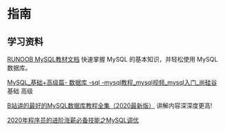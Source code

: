 # 指南

## 学习资料

[RUNOOB MySQL教材文档](https://www.runoob.com/mysql/mysql-tutorial.html) 快速掌握 MySQL 的基本知识，并轻松使用 MySQL 数据库。

[MySQL_基础+高级篇- 数据库 -sql -mysql教程_mysql视频_mysql入门_尚硅谷](https://www.bilibili.com/video/BV12b411K7Zu?from=search&seid=3501033786952474821) 基础  高级

[B站讲的最好的MySQL数据库教程全集（2020最新版）](https://www.bilibili.com/video/BV1xh411Z79d?from=search&seid=5277067838754319565) 讲解内容深深度更高!

[2020年程序员的进阶涨薪必备技能之MySQL调优](https://www.bilibili.com/video/BV1AK4y1b7qa?from=search&seid=10346952943783898829)

